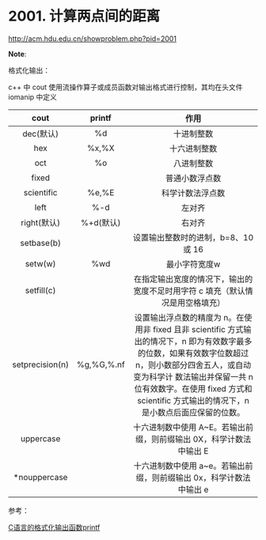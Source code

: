 # 2001. 计算两点间的距离

http://acm.hdu.edu.cn/showproblem.php?pid=2001

**Note**:

格式化输出：

c++ 中 cout 使用流操作算子或成员函数对输出格式进行控制，其均在头文件 iomanip 中定义

<style>
table th:first-of-type {
    width: 20%;
}
table th:nth-of-type(2) {
    width: 20%;
}
table th:nth-of-type(3) {
    width: 60%;
}
</style>

| cout      | printf |     作用 |
| :----: | :---:|  :-----: |
| dec(默认)    | %d |   十进制整数 |
| hex| %x,%X |	十六进制整数|
| oct| %o |	八进制整数|
| fixed| |	普通小数浮点数|
| scientific|%e,%E |	科学计数法浮点数|
| left|%-d|	左对齐|
| right(默认)|%+d(默认)|	右对齐|
| setbase(b)| |	设置输出整数时的进制，b=8、10 或 16|
| setw(w)|%wd|	最小字符宽度w|
| setfill(c)||	在指定输出宽度的情况下，输出的宽度不足时用字符 c 填充（默认情况是用空格填充）|
| setprecision(n)|%g,%G,%.nf|	设置输出浮点数的精度为 n。在使用非 fixed 且非 scientific 方式输出的情况下，n 即为有效数字最多的位数，如果有效数字位数超过 n，则小数部分四舍五人，或自动变为科学计 数法输出并保留一共 n 位有效数字。在使用 fixed 方式和 scientific 方式输出的情况下，n 是小数点后面应保留的位数。|
| uppercase||	十六进制数中使用 A~E。若输出前缀，则前缀输出 0X，科学计数法中输出 E|
| *nouppercase||	十六进制数中使用 a~e。若输出前缀，则前缀输出 0x，科学计数法中输出 e|

参考：

[C语言的格式化输出函数printf](https://blog.csdn.net/lemonrabbit1987/article/details/47246875)
